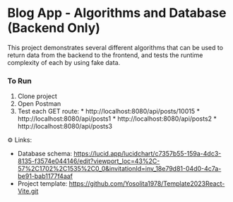 # Blog App - Algorithms and Database (Backend Only)


This project demonstrates several different algorithms that can be used to return data from the backend to the frontend, and tests the runtime complexity of each by using fake data.


### To Run
  1. Clone project
  2. Open Postman
  3. Test each GET route:
    * http://localhost:8080/api/posts/10015 
    * http://localhost:8080/api/posts1
    * http://localhost:8080/api/posts2
    * http://localhost:8080/api/posts3

⚙️ Links:
  * Database schema: https://lucid.app/lucidchart/c7357b55-159a-4dc3-8135-f3574e044146/edit?viewport_loc=43%2C-57%2C1702%2C1535%2C0_0&invitationId=inv_18e79d81-04d0-4c7a-be91-bab1177f4aaf 
  * Project template: https://github.com/Yosolita1978/Template2023React-Vite.git
